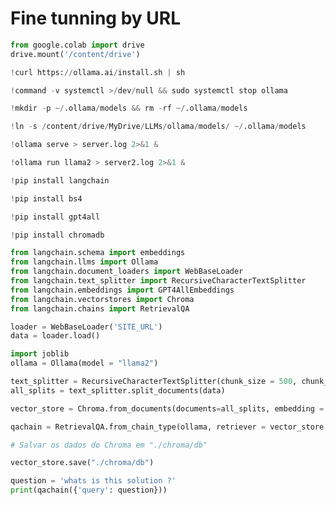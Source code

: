 # Fine tunning by URL

```py
from google.colab import drive
drive.mount('/content/drive')
```

```py
!curl https://ollama.ai/install.sh | sh
```

```py
!command -v systemctl >/dev/null && sudo systemctl stop ollama
```

```py
!mkdir -p ~/.ollama/models && rm -rf ~/.ollama/models
```

```py
!ln -s /content/drive/MyDrive/LLMs/ollama/models/ ~/.ollama/models
```

```py
!ollama serve > server.log 2>&1 &
```

```py
!ollama run llama2 > server2.log 2>&1 &
```

```py
!pip install langchain
```

```py
!pip install bs4
```

```py
!pip install gpt4all
```

```py
!pip install chromadb
```

```py title="CHANGE SITE_URL" linenums="1" hl_lines="9"
from langchain.schema import embeddings
from langchain.llms import Ollama
from langchain.document_loaders import WebBaseLoader
from langchain.text_splitter import RecursiveCharacterTextSplitter
from langchain.embeddings import GPT4AllEmbeddings
from langchain.vectorstores import Chroma
from langchain.chains import RetrievalQA

loader = WebBaseLoader('SITE_URL')
data = loader.load()
```

```py
import joblib
ollama = Ollama(model = "llama2")

text_splitter = RecursiveCharacterTextSplitter(chunk_size = 500, chunk_overlap = 0)
all_splits = text_splitter.split_documents(data)

vector_store = Chroma.from_documents(documents=all_splits, embedding = GPT4AllEmbeddings())

qachain = RetrievalQA.from_chain_type(ollama, retriever = vector_store.as_retriever())

# Salvar os dados do Chroma em "./chroma/db"

vector_store.save("./chroma/db")
```

```py title="input your question bellow"
question = 'whats is this solution ?'
print(qachain({'query': question}))
```
